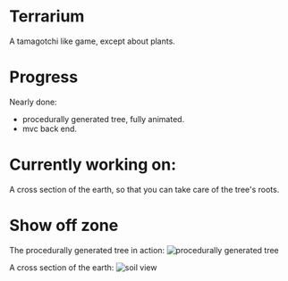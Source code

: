 # Terrarium
A tamagotchi like game, except about plants.

# Progress
Nearly done:
 - procedurally generated tree, fully animated.
 - mvc back end.
 
# Currently working on:
A cross section of the earth, so that you can take care of the tree's roots.

# Show off zone
The procedurally generated tree in action:
![procedurally generated tree](http://imgur.com/Celhue6.png)

A cross section of the earth:
![soil view](http://imgur.com/PPEaBGH.png)
